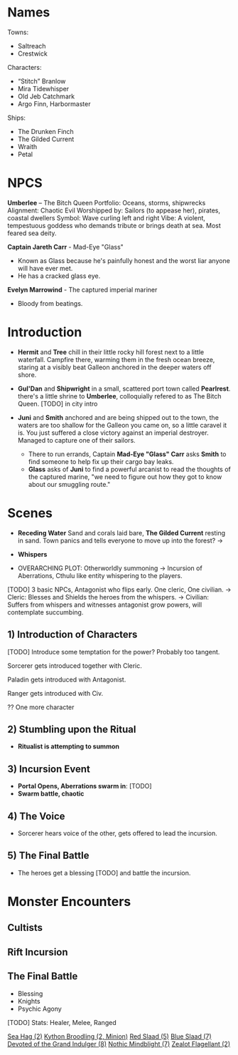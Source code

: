 # Names

Towns:
- Saltreach
- Crestwick

Characters:
- “Stitch” Branlow
- Mira Tidewhisper
- Old Jeb Catchmark
- Argo Finn, Harbormaster

Ships:
- The Drunken Finch
- The Gilded Current
- Wraith
- Petal

# NPCS

**Umberlee** – The Bitch Queen
    Portfolio: Oceans, storms, shipwrecks
    Alignment: Chaotic Evil
    Worshipped by: Sailors (to appease her), pirates, coastal dwellers
    Symbol: Wave curling left and right
    Vibe: A violent, tempestuous goddess who demands tribute or brings death at sea. Most feared sea deity.

**Captain Jareth Carr** - Mad-Eye "Glass"
  - Known as Glass because he's painfully honest and the worst liar anyone will have ever met.
  - He has a cracked glass eye.

**Evelyn Marrowind** - The captured imperial mariner
  - Bloody from beatings.

# Introduction

- **Hermit** and **Tree** chill in their little rocky hill forest next to a little waterfall.
Campfire there, warming them in the fresh ocean breeze, staring at a visibly beat Galleon anchored in the deeper waters off shore.

- **Gul'Dan** and **Shipwright** in a small, scattered port town called **Pearlrest**. there's a little shrine to **Umberlee**, colloquially refered to as The Bitch Queen. [TODO] in city intro

- **Juni** and **Smith** anchored and are being shipped out to the town, the waters are too shallow for the Galleon you came on, so a little caravel it is. You just suffered a close victory against an imperial destroyer. Managed to capture one of their sailors.
  - There to run errands, Captain **Mad-Eye "Glass" Carr** asks **Smith** to find someone to help fix up their cargo bay leaks.
  - **Glass** asks of **Juni** to find a powerful arcanist to read the thoughts of the captured marine, "we need to figure out how they got to know about our smuggling route." 


# Scenes

- **Receding Water**
  Sand and corals laid bare, **The Gilded Current** resting in sand.
  Town panics and tells everyone to move up into the forest? ->


- **Whispers** 



- OVERARCHING PLOT:
  Otherworldly summoning ->
    Incursion of Aberrations, Cthulu like entity whispering to the players.

[TODO] 3 basic NPCs, Antagonist who flips early. One cleric, One civilian.
  -> Cleric: Blesses and Shields the heroes from the whispers.
  -> Civilian: Suffers from whispers and witnesses antagonist grow powers, will contemplate succumbing.

## 1) Introduction of Characters 

[TODO] Introduce some temptation for the power? Probably too tangent.

Sorcerer gets introduced together with Cleric.

Paladin gets introduced with Antagonist.

Ranger gets introduced with Civ.

?? One more character


## 2) Stumbling upon the Ritual

- **Ritualist is attempting to summon**

## 3) Incursion Event

- **Portal Opens, Aberrations swarm in**: [TODO]
- **Swarm battle, chaotic**

## 4) The Voice 

- Sorcerer hears voice of the other, gets offered to lead the incursion.


## 5) The Final Battle

- The heroes get a blessing [TODO] and battle the incursion.





# Monster Encounters
## Cultists

## Rift Incursion

## The Final Battle

- Blessing
- Knights
- Psychic Agony

[TODO] Stats: Healer, Melee, Ranged


[Sea Hag (2)](dm/monsters.md#sea-hag)
[Kython Broodling (2, Minion)](dm/monsters.md#kython-broodling)
[Red Slaad (5)](dm/monsters.md#red-slaad)
[Blue Slaad (7)](dm/monsters.md#blue-slaad)
[Devoted of the Grand Indulger (8)](dm/monsters.md#devoted-of-the-grand-indulger)
[Nothic Mindblight (7)](dm/monsters.md#nothic-mindblight)
[Zealot Flagellant (2)](dm/monsters.md#zealot-flagellant)

